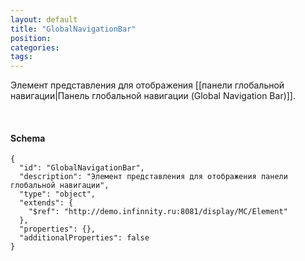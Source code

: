```yaml
---
layout: default
title: "GlobalNavigationBar"
position: 
categories: 
tags: 
---
```


Элемент представления для отображения [[панели глобальной навигации|Панель глобальной навигации (Global Navigation Bar)]].

   

#### Schema

```
{
  "id": "GlobalNavigationBar",
  "description": "Элемент представления для отображения панели глобальной навигации",
  "type": "object",
  "extends": {
    "$ref": "http://demo.infinnity.ru:8081/display/MC/Element"
  },
  "properties": {},
  "additionalProperties": false
}
```

 

 


